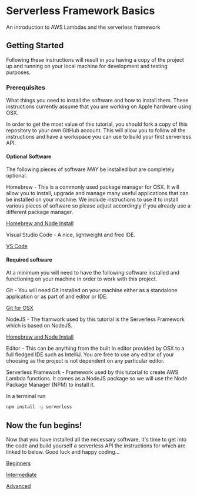 # Serverless Framework Basics
An introduction to AWS Lambdas and the serverless framework
## Getting Started
Following these instructions will result in you having a copy of the project up and running on your local machine for development and testing purposes.
### Prerequisites
What things you need to install the software and how to install them. These instructions currently assume that you are working on Apple hardware using OSX.

In order to get the most value of this tutorial, you should fork a copy of this repository to your own GitHub account. This will allow you to follow all the instructions and have a workspace you can use to build your first serverless API.
#### Optional Software
The following pieces of software _*MAY*_ be installed but are completely optional.

Homebrew - This is a commonly used package manager for OSX. It will allow you to install, upgrade and manage many useful applications that can be installed on your machine. We include instructions to use it to install various pieces of software so please adjust accordingly if you already use a different package manager.

[Homebrew and Node Install](http://blog.teamtreehouse.com/install-node-js-npm-mac)

Visual Studio Code - A nice, lightweight and free IDE.

[VS Code](https://code.visualstudio.com/docs/setup/mac)
#### Required software
At a minimum you will need to have the following software installed and functioning on your machine in order to work with this project.

Git - You will need Git installed on your machine either as a standalone application or as part of and editor or IDE.

[Git for OSX](https://git-scm.com/book/en/v1/Getting-Started-Installing-Git#Installing-on-Mac)

NodeJS - The framwork used by this tutorial is the Serverless Framework which is based on NodeJS.

[Homebrew and Node Install](http://blog.teamtreehouse.com/install-node-js-npm-mac)

Editor - This can be anything from the built in editor provided by OSX to a full fledged IDE such as IntelliJ. You are free to use any editor of your choosing as the project is not dependent on any particular editor.

Serverless Framework - Framework used by this tutorial to create AWS Lambda functions. It comes as a NodeJS package so we will use the Node Package Manager (NPM) to install it.

In a terminal run
```bash
npm install -g serverless
```
## Now the fun begins!
Now that you have installed all the necessary software, it's time to get into the code and build yourself a serverless API the instructions for which are linked to below. Good luck and happy coding...

[Beginners](https://serverless.com/learn/quick-start/)

[Intermediate](https://serverless.com/blog/serverless-express-rest-api/)

[Advanced](https://serverless.com/blog/make-serverless-graphql-api-using-lambda-dynamodb/)
